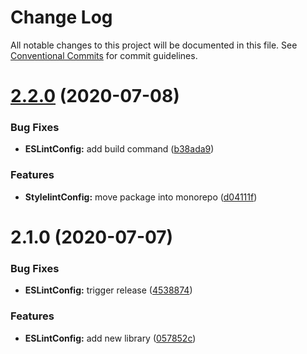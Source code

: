 # Change Log

All notable changes to this project will be documented in this file.
See [Conventional Commits](https://conventionalcommits.org) for commit guidelines.

# [2.2.0](https://github.com/GetTerminus/terminus-oss/compare/@terminus/eslint-config-frontend@2.1.0...@terminus/eslint-config-frontend@2.2.0) (2020-07-08)


### Bug Fixes

* **ESLintConfig:** add build command ([b38ada9](https://github.com/GetTerminus/terminus-oss/commit/b38ada91d034ebe18b96f46b603b13b0ccbca5c0))


### Features

* **StylelintConfig:** move package into monorepo ([d04111f](https://github.com/GetTerminus/terminus-oss/commit/d04111fe906a8ed91cf17a659ac0bcb24ee4910f))





# 2.1.0 (2020-07-07)


### Bug Fixes

* **ESLintConfig:** trigger release ([4538874](https://github.com/GetTerminus/terminus-oss/commit/4538874ece4228ff44372f0ea9eda4abc664739f))


### Features

* **ESLintConfig:** add new library ([057852c](https://github.com/GetTerminus/terminus-oss/commit/057852c954ea5820db4abf7010cf5a79c61547f0))
